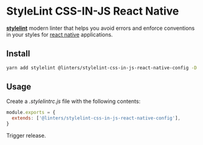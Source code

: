 # StyleLint CSS-IN-JS React Native

[**stylelint**](https://github.com/stylelint/stylelint) modern linter that helps you avoid errors and enforce conventions in your styles for [react native](https://github.com/facebook/react-native) applications.

## Install

```sh
yarn add stylelint @linters/stylelint-css-in-js-react-native-config -D
```

## Usage

Create a _.stylelintrc.js_ file with the following contents:

```js
module.exports = {
  extends: ['@linters/stylelint-css-in-js-react-native-config'],
}
```

Trigger release.
